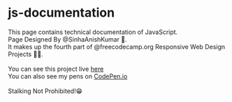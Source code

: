 # js-documentation
This page contains technical documentation of JavaScript.
<br>Page Designed By @SinhaAnishKumar 💖.
<br>It makes up the fourth part of @freecodecamp.org Responsive Web Design Projects 👨‍💻.
<br>
<br>You can see this project live [here](https://SinhaAnishKumar.github.io/js-documentation/index.html)
<br>You can also see my pens on [CodePen.io](https://codepen.io/SinhaAnishKumar)
<br>
<br>Stalking Not Prohibited!😁
